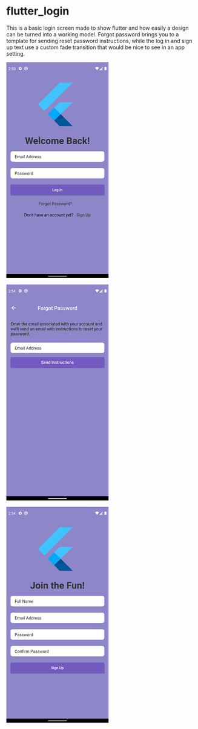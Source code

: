 # flutter_login

This is a basic login screen made to show flutter and how easily a design can be turned into a working model. Forgot password brings you to a template for sending reset password instructions, while the log in and sign up text use a custom fade transition that would be nice to see in an app setting.

![Sign In](main.png?raw=true "Sign In Page")

![Forgot Pass](forgot_pass.png "Forgot Password Page")

![Sign Up](sign_up.png "Sign Up Page")